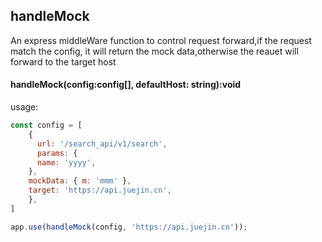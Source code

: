 ## handleMock
An express middleWare function to control request forward,if the request match the config, it will return the mock data,otherwise the reauet will forward to the target host

#### handleMock(config:config[], defaultHost: string):void

usage:
```js
const config = [
    {
      url: '/search_api/v1/search',
      params: {
      name: 'yyyy',
    },
    mockData: { m: 'mmm' },
    target: 'https://api.juejin.cn',
    },
]

app.use(handleMock(config, 'https://api.juejin.cn'));
```